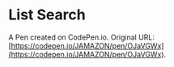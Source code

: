 # List Search

A Pen created on CodePen.io. Original URL: [https://codepen.io/JAMAZON/pen/OJaVGWx](https://codepen.io/JAMAZON/pen/OJaVGWx).

